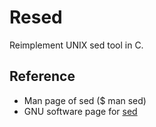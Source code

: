 # Resed

Reimplement UNIX sed tool in C.

## Reference
- Man page of sed ($ man sed)
- GNU software page for [sed](https://www.gnu.org/software/sed/manual/sed.html)
